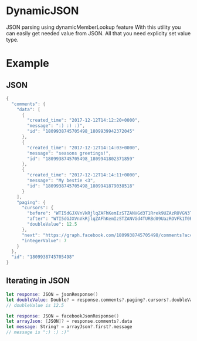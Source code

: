 # DynamicJSON
JSON parsing using dynamicMemberLookup feature
With this utility you can easily get needed value from JSON.
All that you need explicity set value type.

# Example
## JSON
```swift
{
  "comments": {
    "data": [
      {
        "created_time": "2017-12-12T14:12:20+0000",
        "message": ":) :) :)",
        "id": "1809938745705498_1809939942372045"
      },
      {
        "created_time": "2017-12-12T14:14:03+0000",
        "message": "seasons greetings!",
        "id": "1809938745705498_1809941802371859"
      },
      {
        "created_time": "2017-12-12T14:14:11+0000",
        "message": "My bestie <3",
        "id": "1809938745705498_1809941879038518"
      }
    ],
    "paging": {
      "cursors": {
        "before": "WTI5dGJXVnVkRjlqZAFhKemIzSTZANVGd3T1Rrek9UZAzROVGN3TlRNNE5Eb3hOVEV6TURnM09UTTIZD",
        "after": "WTI5dGJXVnVkRjlqZAFhKemIzSTZANVGd4TURBd09UazROVFk1T0RNM05Eb3hOVEV6TURreU5qQXoZD",
        "doubleValue": 12.5
      },
      "next": "https://graph.facebook.com/1809938745705498/comments?access_token=valid_token_goes_here",
      "integerValue": 7
    }
  },
  "id": "1809938745705498"
}
```
## Iterating in JSON
```swift
let response: JSON = jsonResponse()
let doubleValue: Double? = response.comments?.paging?.cursors?.doubleValue
// doubleValue is 12.5

let response: JSON = facebookJsonResponse()
let arrayJson: [JSON]? = response.comments?.data
let message: String? = arrayJson?.first?.message
// message is ":) :) :)"
```
